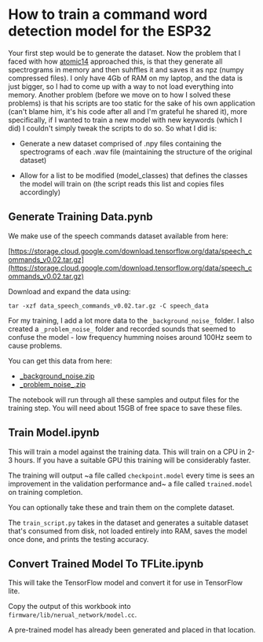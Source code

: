 # How to train a command word detection model for the ESP32

Your first step would be to generate the dataset.
Now the problem that I faced with how [atomic14](github.com/atomic14) approached this, is that they generate all spectrograms in memory and then suhffles it and saves it as npz (numpy compressed files). I only have 4Gb of RAM on my laptop, and the data is just bigger, so I had to come up with a way to not load everything into memory. Another problem (before we move on to how I solved these problems) is that his scripts are too static for the sake of his own application (can't blame him, it's his code after all and I'm grateful he shared it), more specifically, if I wanted to train a new model with new keywords (which I did) I couldn't simply tweak the scripts to do so.
So what I did is:

- Generate a new dataset comprised of .npy files containing the spectrograms of each .wav file (maintaining the structure of the original dataset)

- Allow for a list to be modified (model_classes) that defines the classes the model will train on (the script reads this list and copies files accordingly)

## Generate Training Data.pynb

We make use of the speech commands dataset available from here:

[https://storage.cloud.google.com/download.tensorflow.org/data/speech_commands_v0.02.tar.gz](https://storage.cloud.google.com/download.tensorflow.org/data/speech_commands_v0.02.tar.gz)

Download and expand the data using:

```
tar -xzf data_speech_commands_v0.02.tar.gz -C speech_data
```

For my training, I add a lot more data to the `_background_noise_` folder. I also created a `_problem_noise_` folder and recorded sounds that seemed to confuse the model - low frequency humming noises around 100Hz seem to cause problems.

You can get this data from here:

* [\_background\_noise.zip](https://data.atomic14.com/_background_noise_.zip)
* [\_problem_noise\_.zip](https://data.atomic14.com/_problem_noise_.zip)

The notebook will run through all these samples and output files for the training step. You will need about 15GB of free space to save these files.

## Train Model.ipynb

This will train a model against the training data. This will train on a CPU in 2-3 hours. If you have a suitable GPU this training will be considerably faster.

The training will output ~a file called `checkpoint.model` every time is sees an improvement in the validation performance and~ a file called `trained.model` on training completion.

You can optionally take these and train them on the complete dataset.

The ```train_script.py``` takes in the dataset and generates a suitable dataset that's consumed from disk, not loaded entirely into RAM, saves the model once done, and prints the testing accuracy.

## Convert Trained Model To TFLite.ipynb

This will take the TensorFlow model and convert it for use in TensorFlow lite.

Copy the output of this workbook into `firmware/lib/nerual_network/model.cc`.

A pre-trained model has already been generated and placed in that location.
